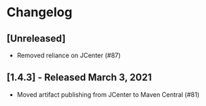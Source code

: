 # Changelog

<!--

Prepend the changelog with this template on every release.

# [Unreleased]
- Changes (<PR #>)

-->

## [Unreleased]
- Removed reliance on JCenter (#87)

## [1.4.3] - Released March 3, 2021
- Moved artifact publishing from JCenter to Maven Central (#81)